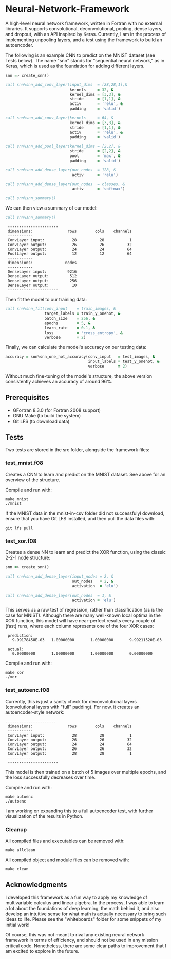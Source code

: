 # Neural-Network-Framework
A high-level neural network framework, written in Fortran with no external libraries.  It supports convolutional, deconvolutional, pooling, dense layers, and dropout, with an API inspired by Keras.  Currently, I am in the process of implementing unpooling layers, and a test using the framework to build an autoencoder.

The following is an example CNN to predict on the MNIST dataset (see Tests below).  The name "snn" stands for "sequential neural network," as in Keras, which is used as the foundation for adding different layers.
```fortran
snn => create_snn()

call snn%snn_add_conv_layer(input_dims  = [28,28,1],&
                            kernels     = 32, &
                            kernel_dims = [3,3], &
                            stride      = [1,1], &
                            activ       = 'relu', &
                            padding     = 'valid')

call snn%snn_add_conv_layer(kernels     = 64, &
                            kernel_dims = [3,3], &
                            stride      = [1,1], &
                            activ       = 'relu', &
                            padding     = 'valid')

call snn%snn_add_pool_layer(kernel_dims = [2,2], &
                            stride      = [2,2], &
                            pool        = 'max', &
                            padding     = 'valid')

call snn%snn_add_dense_layer(out_nodes  = 128, &
                             activ      = 'relu')

call snn%snn_add_dense_layer(out_nodes  = classes, &
                             activ      = 'softmax')

call snn%snn_summary()
```

We can then view a summary of our model:
```fortran
call snn%snn_summary()
```
```
 ----------------------
 dimensions:               rows        cols    channels
 -----------
 ConvLayer input:            28          28           1
 ConvLayer output:           26          26          32
 ConvLayer output:           24          24          64
 PoolLayer output:           12          12          64
 -----------
 dimensions:              nodes
 -----------
 DenseLayer input:         9216
 DenseLayer output:         512
 DenseLayer output:         256
 DenseLayer output:          10
 ----------------------
```

Then fit the model to our training data:
```fortran
call snn%snn_fit(conv_input    = train_images, &
                 target_labels = train_y_onehot, &
                 batch_size    = 256, &
                 epochs        = 5, &
                 learn_rate    = 0.1, &
                 loss          = 'cross_entropy', &
                 verbose       = 2)
```

Finally, we can calculate the model's accuracy on our testing data:
```fortran
accuracy = snn%snn_one_hot_accuracy(conv_input   = test_images, &
                                    input_labels = test_y_onehot, &
                                    verbose      = 2)
```

Without much fine-tuning of the model's structure, the above version consistently achieves an accuracy of around 96%.

## Prerequisites
* GFortran 8.3.0 (for Fortran 2008 support)
* GNU Make (to build the system)
* Git LFS (to download data)

## Tests
Two tests are stored in the src folder, alongside the framework files:

### test_mnist.f08
Creates a CNN to learn and predict on the MNIST dataset.  See above for an overview of the structure.

Compile and run with:
```
make mnist
./mnist
```
If the MNIST data in the mnist-in-csv folder did not successfulyl download, ensure that you have Git LFS installed, and then pull the data files with:
```
git lfs pull
```

### test_xor.f08
Creates a dense NN to learn and predict the XOR function, using the classic 2-2-1 node structure:

```fortran
snn => create_snn()

call snn%snn_add_dense_layer(input_nodes = 2, &
                             out_nodes   = 2, &
                             activation  = 'elu')

call snn%snn_add_dense_layer(out_nodes  = 1, &
                             activation = 'elu')
```

This serves as a raw test of regression, rather than classification (as is the case for MNIST).  Although there are many well-known local optima in the XOR function, this model will have near-perfect results every couple of (fast) runs, where each column represents one of the four XOR cases:
```
 prediction:
   9.99178458E-03   1.00000000       1.00000000       9.99211520E-03

 actual:
   0.00000000       1.00000000       1.00000000       0.00000000    
```

Compile and run with:
```
make xor
./xor
```

### test_autoenc.f08
Currently, this is just a sanity check for deconvolutional layers (convolutional layers with "full" padding).  For now, it creates an autoencoder-style network:
```
----------------------
 dimensions:               rows        cols    channels
 -----------
 ConvLayer input:            28          28           1
 ConvLayer output:           26          26          32
 ConvLayer output:           24          24          64
 ConvLayer output:           26          26          32
 ConvLayer output:           28          28           1
 -----------
 ----------------------
```
This model is then trained on a batch of 5 images over multiple epochs, and the loss successfully decreases over time.

Compile and run with:
```
make autoenc
./autoenc
```

I am working on expanding this to a full autoencoder test, with further visualization of the results in Python.

### Cleanup
All compiled files and executables can be removed with: 
```
make allclean
```

All compiled object and module files can be removed with: 
```
make clean
```

## Acknowledgments
I developed this framework as a fun way to apply my knowledge of multivariable calculus and linear algebra.  In the process, I was able to learn a lot about the foundations of deep learning, the math behind it, and also develop an intuitive sense for what math is actually necessary to bring such ideas to life.  Please see the "whiteboards" folder for some snippets of my initial work!

Of course, this was not meant to rival any existing neural network framework in terms of efficiency, and should not be used in any mission critical code.  Nonetheless, there are some clear paths to improvement that I am excited to explore in the future. 
